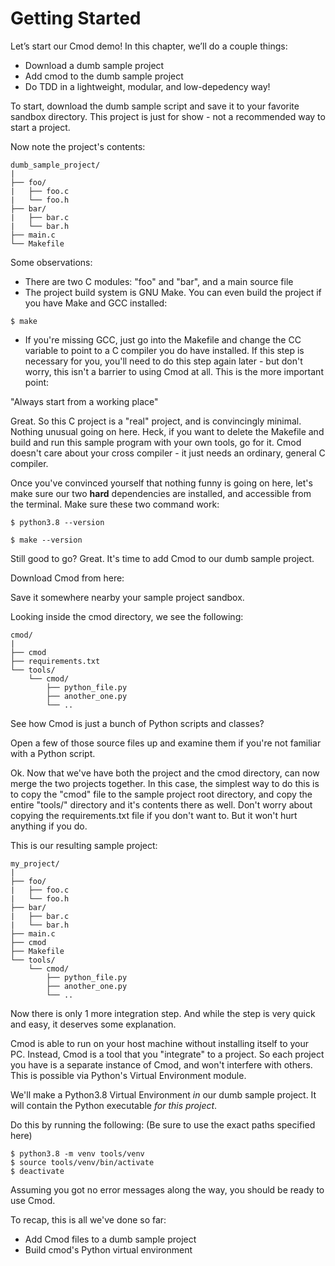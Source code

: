 # Getting Started

Let’s start our Cmod demo! In this chapter, we’ll do a couple things:

- Download a dumb sample project
- Add cmod to the dumb sample project
- Do TDD in a lightweight, modular, and low-depedency way!

To start, download the dumb sample script and save it to your favorite sandbox directory. This project is just for show - not a recommended way to start a project.

Now note the project's contents:
```text
dumb_sample_project/
|
├── foo/
|   ├── foo.c
|   └── foo.h
├── bar/
|   ├── bar.c
|   └── bar.h
├── main.c
└── Makefile
```
Some observations:
- There are two C modules: "foo" and "bar", and a main source file
- The project build system is GNU Make. You can even build the
  project if you have Make and GCC installed:
```text
$ make
```
- If you're missing GCC, just go into the Makefile and change the CC variable to point to a C compiler you do have installed. If this step is necessary for you, you'll need to do this step again later - but don't worry, this isn't a barrier to using Cmod at all. This is the more important point:

"Always start from a working place"

Great. So this C project is a "real" project, and is convincingly minimal. Nothing unusual going on here. Heck, if you want to delete the Makefile and build and run this sample program with your own tools, go for it. Cmod doesn't care about your cross compiler - it just needs an ordinary, general C compiler.

Once you've convinced yourself that nothing funny is going on here, let's make sure our two **hard** dependencies are installed, and accessible from the terminal. Make sure these two command work:

```text
$ python3.8 --version
```

```text
$ make --version
```
Still good to go? Great. It's time to add Cmod to our dumb sample project.

Download Cmod from here:

Save it somewhere nearby your sample project sandbox.

Looking inside the cmod directory, we see the following:
```text
cmod/
|
├── cmod
├── requirements.txt
└── tools/
    └── cmod/
        ├── python_file.py
        ├── another_one.py
        └── ..
```
See how Cmod is just a bunch of Python scripts and classes?

Open a few of those source files up and examine them if you're not familiar with a Python script.


Ok. Now that we've have both the project and the cmod directory, can now merge the two projects together. In this case, the simplest way to do this is to copy the "cmod" file to the sample project root directory, and copy the entire "tools/" directory and it's contents there as well. Don't worry about copying the requirements.txt file if you don't want to. But it won't hurt anything if you do.

This is our resulting sample project:
```text
my_project/
|
├── foo/
|   ├── foo.c
|   └── foo.h
├── bar/
|   ├── bar.c
|   └── bar.h
├── main.c
├── cmod
├── Makefile
└── tools/
    └── cmod/
        ├── python_file.py
        ├── another_one.py
        └── ..
```

Now there is only 1 more integration step. And while the step is very quick and easy, it deserves some explanation.

Cmod is able to run on your host machine without installing itself to your PC. Instead, Cmod is a tool that you "integrate" to a project. So each project you have is a separate instance of Cmod, and won't interfere with others. This is possible via Python's Virtual Environment module.

We'll make a Python3.8 Virtual Environment *in* our dumb sample project. It will contain the Python executable *for this project*.

Do this by running the following: (Be sure to use the exact paths specified here)
```text
$ python3.8 -m venv tools/venv
$ source tools/venv/bin/activate
$ deactivate
```

Assuming you got no error messages along the way, you should be ready to use Cmod.

To recap, this is all we've done so far:

- Add Cmod files to a dumb sample project
- Build cmod's Python virtual environment
